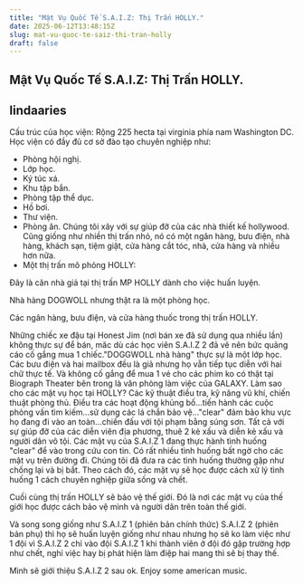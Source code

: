```yaml
---
title: "Mật Vụ Quốc Tế S.A.I.Z: Thị Trấn HOLLY."
date: 2025-06-12T13:48:15Z
slug: mat-vu-quoc-te-saiz-thi-tran-holly
draft: false
---
```


## Mật Vụ Quốc Tế S.A.I.Z: Thị Trấn HOLLY.

## lindaaries

Cấu trúc của học viện:
Rộng 225 hecta tại virginia phía nam Washington DC.
Học viện có đầy đủ cơ sở đào tạo chuyên nghiệp như:
- Phòng hội nghị.
- Lớp học.
- Ký túc xá.
- Khu tập bắn.
- Phòng tập thể dục.
- Hồ bơi.
- Thư viện.
- Phòng ăn.
Chúng tôi xây với sự giúp đỡ của các nhà thiết kế hollywood. Cũng giống như nhiền thị trấn nhỏ, nó có một ngân hàng, bưu điện, nhà hàng, khách sạn, tiệm giặt, cửa hàng cắt tóc, nhà, cửa hàng và nhiều hơn nữa.
- Một thị trấn mô phỏng HOLLY:

Đây là căn nhà giả tại thị trấn MP HOLLY dành cho việc huấn luyện.

Nhà hàng DOGWOLL nhưng thật ra là một phòng học.

Các ngân hàng, bưu điện, và cửa hàng thuốc trong thị trấn HOLLY.

Những chiếc xe đậu tại Honest Jim (nơi bán xe đã sử dụng qua nhiều lần) không thực sự để bán, măc dù các học viên S.A.I.Z 2 đã vẽ nên bức quảng cáo cố gắng mua 1 chiếc."DOGGWOLL nhà hàng" thực sự là một lớp học. Các bưu điện và hai mailbox đều là giả nhưng họ vẫn tiếp tục diễn với hai chữ thực tế.​
Và không cố gắng để mua 1 vé cho các phim ko có thật tại​Biograph Theater bên trong là văn phòng làm việc của GALAXY.​ ​ ​Làm sao cho các mật vụ học tại HOLLY? Các kỹ thuật điều tra, kỹ năng vũ khí, chiến thuật phòng thủ. Điều tra các hoạt động khủng bố...tiến hành các cuộc phỏng vấn tìm kiếm...sử dụng các lá chắn bảo vệ..."clear" đảm bảo khu vực họ đang đi vào an toàn...chiến đấu với tội phạm bằng súng sơn. Tất cả với sự giúp đỡ của các diễn viên địa phương, thuê 2 kẻ xấu và diễn kẻ xấu và người dân vô tội.​
Các mật vụ của S.A.I.Z 1 đang thực hành tình huống "clear" để vào trong cứu con tin.
Có rất nhiều tình huống bất ngờ cho các mật vụ trên đường đi. Chúng tôi đã đưa ra các tình huống thường gặp như chống lại và bị bắt. Theo cách đó, các mật vụ sẽ học được cách xử lý tình huống 1 cách chuyên nghiệp giữa sống và chết.
 
Cuối cùng thị trấn HOLLY sẽ bảo vệ thế giới. Đó là nơi các mật vụ của thế giới học được cách bảo vệ mình và người dân trên toàn thế giới.
 
Và song song giống như S.A.I.Z 1 (phiên bản chính thức) S.A.I.Z 2 (phiên bản phụ) thì họ sẽ huấn luyện giống như nhau nhưng họ sẽ ko làm việc như 1 đội vì S.A.I.Z 2 chỉ vào đội S.A.I.Z 1 khi thành viên ở đội đó gặp trường hợp như chết, nghỉ việc hay bị phát hiện làm điệp hai mang thì sẽ bị thay thế.
 
 
Mình sẽ giới thiệu S.A.I.Z 2 sau ok. Enjoy some american music.